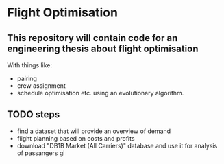 # Flight Optimisation

## This repository will contain code for an engineering thesis about flight optimisation

With things like:

- pairing
- crew assignment
- schedule optimisation
etc. using an evolutionary algorithm.

## TODO steps

- find a dataset that will provide an overview of demand
- flight planning based on costs and profits
- download "DB1B Market (All Carriers)" database and use it for analysis of passangers
gi
